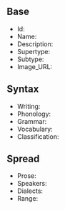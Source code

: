 ## Base
- <span class="text-field" data-tooltip="Text">Id</span>: 
- <span class="text-field" data-tooltip="Text">Name</span>: 
- <span class="text-field" data-tooltip="Text">Description</span>: 
- <span class="text-field" data-tooltip="Text">Supertype</span>: 
- <span class="text-field" data-tooltip="Text">Subtype</span>: 
- <span class="text-field" data-tooltip="Text">Image_URL</span>: 

## Syntax
- <span class="text-field" data-tooltip="Text">Writing</span>: 
- <span class="text-field" data-tooltip="Text">Phonology</span>: 
- <span class="text-field" data-tooltip="Text">Grammar</span>: 
- <span class="text-field" data-tooltip="Text">Vocabulary</span>: 
- <span class="link-field" data-tooltip="Single Construct">Classification</span>: 

## Spread
- <span class="text-field" data-tooltip="Text">Prose</span>: 
- <span class="number-field" data-tooltip="Number">Speakers</span>: 
- <span class="multi-link-field" data-tooltip="Multi Language">Dialects</span>: 
- <span class="multi-link-field" data-tooltip="Multi Location">Range</span>: 
